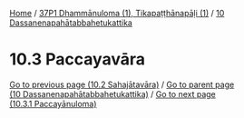 
[Home](/) / [37P1 Dhammānuloma (1), Tikapaṭṭhānapāḷi (1)](../../37P1.md) / [10 Dassanenapahātabbahetukattika](../10.md)

# 10.3 Paccayavāra


[Go to previous page (10.2 Sahajātavāra)](10.2.md) / [Go to parent page (10 Dassanenapahātabbahetukattika)](../10.md) / [Go to next page (10.3.1 Paccayānuloma)](10.3/10.3.1.md)


